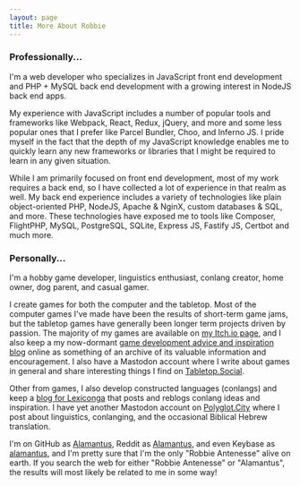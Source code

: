 ```yaml
---
layout: page
title: More About Robbie
---
```


### Professionally...

I'm a web developer who specializes in JavaScript front end development and PHP + MySQL back end development with a
growing interest in NodeJS back end apps.

My experience with JavaScript includes a number of popular tools and frameworks like Webpack, React, Redux,
jQuery, and more and some less popular ones that I prefer like Parcel Bundler, Choo, and Inferno JS.
I pride myself in the fact that the depth of my JavaScript knowledge enables me to quickly learn any new frameworks
or libraries that I might be required to learn in any given situation.

While I am primarily focused on front end development, most of my work requires a back end, so I have collected a
lot of experience in that realm as well. My back end experience includes a variety of technologies like plain
object-oriented PHP, NodeJS, Apache & NginX, custom databases & SQL, and more. These technologies have exposed me
to tools like Composer, FlightPHP, MySQL, PostgreSQL, SQLite, Express JS, Fastify JS, Certbot and much more.

### Personally...

I'm a hobby game developer, linguistics enthusiast, conlang creator, home owner, dog parent, and casual gamer.

I create games for both the computer and the tabletop. Most of the computer games I've made have been the results
of short-term game jams, but the tabletop games have generally been longer term projects driven by passion.
The majority of my games are available on [my Itch.io page](https://alamantus.itch.io), and I also keep a my
now-dormant [game development advice and inspiration blog](https://alamantus.com) online as something of an
archive of its valuable information and encouragement. I also have a Mastodon account where I write about
games in general and share interesting things I find on [Tabletop.Social](https://tabletop.social/@Alamantus).

Other from games, I also develop constructed languages (conlangs) and keep a [blog for Lexiconga](https://blog.lexicon.ga)
that posts and reblogs conlang ideas and inspiration. I have yet another Mastodon account on [Polyglot.City](https://polyglot.city/@Alamantus)
where I post about linguistics, conlanging, and the occasional Biblical Hebrew translation.

I'm on GitHub as [Alamantus](https://github.com/Alamantus), Reddit as [Alamantus](https://reddit.com/user/alamantus),
and even Keybase as [alamantus](https://keybase.io/alamantus), and I'm pretty sure that I'm the only
"Robbie Antenesse" alive on earth. If you search the web for either "Robbie Antenesse" or "Alamantus", the
results will most likely be related to me in some way!